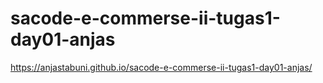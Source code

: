 # sacode-e-commerse-ii-tugas1-day01-anjas
https://anjastabuni.github.io/sacode-e-commerse-ii-tugas1-day01-anjas/
